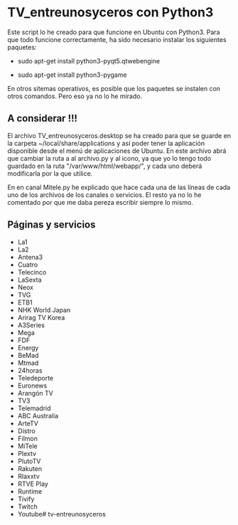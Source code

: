 # TV_entreunosyceros con Python3

Este script lo he creado para que funcione en Ubuntu con Python3. Para que todo funcione correctamente, ha sido necesario instalar los siguientes paquetes:

- sudo apt-get install  python3-pyqt5.qtwebengine

- sudo apt-get install python3-pygame

En otros sitemas operativos, es posible que los paquetes se instalen con otros comandos. Pero eso ya no lo he mirado.

## A considerar !!!

El archivo TV_entreunosyceros.desktop se ha creado para que se guarde en la carpeta ~/local/share/applications y así poder tener la aplicación disponible desde
el menú de aplicaciones de Ubuntu. En este archivo abrá que cambiar la ruta a al archivo.py y al icono, ya que yo lo tengo todo guardado en la ruta "/var/www/html/webapp/", y cada uno deberá modificarla por la que utilice.

En en canal Mitele.py he explicado que hace cada una de las líneas de cada uno de los archivos de los canales o servicios. El resto ya no lo he comentado por que me daba pereza escribir siempre lo mismo.

## Páginas y servicios

- La1
- La2
- Antena3
- Cuatro
- Telecinco
- LaSexta
- Neox
- TVG
- ETB1
- NHK World Japan
- Arirag TV Korea
- A3Series
- Mega
- FDF
- Energy
- BeMad
- Mtmad
- 24horas
- Teledeporte
- Euronews
- Arangón TV
- TV3
- Telemadrid
- ABC Australia
- ArteTV
- Distro
- Filmon
- MiTele
- Plextv
- PlutoTV
- Rakuten
- Rlaxxtv
- RTVE Play
- Runtime
- Tivify
- Twitch
- Youtube# tv-entreunosyceros
